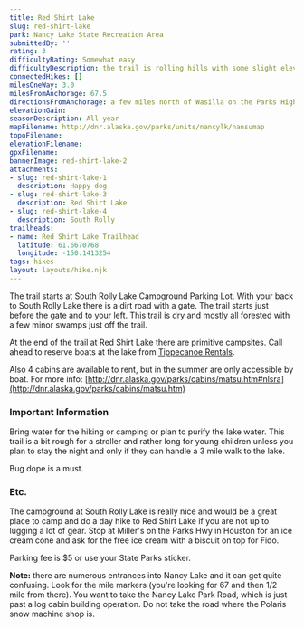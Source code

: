 ```yaml
---
title: Red Shirt Lake
slug: red-shirt-lake
park: Nancy Lake State Recreation Area
submittedBy: ''
rating: 3
difficultyRating: Somewhat easy
difficultyDescription: the trail is rolling hills with some slight elevation gain
connectedHikes: []
milesOneWay: 3.0
milesFromAnchorage: 67.5
directionsFromAnchorage: a few miles north of Wasilla on the Parks Highway
elevationGain: 
seasonDescription: All year
mapFilename: http://dnr.alaska.gov/parks/units/nancylk/nansumap
topoFilename: 
elevationFilename: 
gpxFilename: 
bannerImage: red-shirt-lake-2
attachments:
- slug: red-shirt-lake-1
  description: Happy dog
- slug: red-shirt-lake-3
  description: Red Shirt Lake
- slug: red-shirt-lake-4
  description: South Rolly
trailheads:
- name: Red Shirt Lake Trailhead
  latitude: 61.6670768
  longitude: -150.1413254
tags: hikes
layout: layouts/hike.njk
---
```

The trail starts at South Rolly Lake Campground Parking Lot. With your back to South Rolly Lake there is a dirt road with a gate. The trail starts just before the gate and to your left. This trail is dry and mostly all forested with a few minor swamps just off the trail.

At the end of the trail at Red Shirt Lake there are primitive campsites. Call ahead to reserve boats at the lake from [Tippecanoe Rentals](http://www.paddlealaska.com/).

Also 4 cabins are available to rent, but in the summer are only accessible by boat. For more info: [http://dnr.alaska.gov/parks/cabins/matsu.htm#nlsra](http://dnr.alaska.gov/parks/cabins/matsu.htm)

### Important Information

Bring water for the hiking or camping or plan to purify the lake water. This trail is a bit rough for a stroller and rather long for young children unless you plan to stay the night and only if they can handle a 3 mile walk to the lake.

Bug dope is a must.

### Etc.

The campground at South Rolly Lake is really nice and would be a great place to camp and do a day hike to Red Shirt Lake if you are not up to lugging a lot of gear.
Stop at Miller's on the Parks Hwy in Houston for an ice cream cone and ask for the free ice cream with a biscuit on top for Fido.

Parking fee is $5 or use your State Parks sticker.

**Note:** there are numerous entrances into Nancy Lake and it can get quite confusing. Look for the mile markers (you're looking for 67 and then 1/2 mile from there). You want to take the Nancy Lake Park Road, which is just past a log cabin building operation. Do not take the road where the Polaris snow machine shop is.